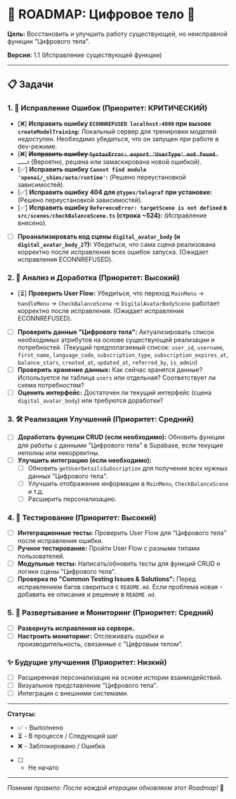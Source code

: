 # 🧭 ROADMAP: Цифровое тело 🤖

**Цель:** Восстановить и улучшить работу существующей, но неисправной функции "Цифрового тела".

**Версия:** 1.1 (Исправление существующей функции)

---

## 📋 Задачи

### 1. 🐞 Исправление Ошибок (Приоритет: КРИТИЧЕСКИЙ)

- [❌] **Исправить ошибку `ECONNREFUSED localhost:4000` при вызове `createModelTraining`:** Локальный сервер для тренировки моделей недоступен. Необходимо убедиться, что он запущен при работе в dev-режиме.
- [~~❌~~] ~~**Исправить ошибку `SyntaxError: export 'UserType' not found ...`:**~~ (Вероятно, решена или замаскирована новой ошибкой).
- [✅] **Исправить ошибку `Cannot find module 'openai/_shims/auto/runtime'`:** (Решено переустановкой зависимостей).
- [✅] **Исправить ошибку 404 для `@types/telegraf` при установке:** (Решено переустановкой зависимостей).
- [✅] **Исправить ошибку `ReferenceError: targetScene is not defined` в `src/scenes/checkBalanceScene.ts` (строка ~524):** (Исправление внесено).
- [ ] **Проанализировать код сцены `digital_avatar_body` (и `digital_avatar_body_2`?):** Убедиться, что сама сцена реализована корректно после исправления всех ошибок запуска. (Ожидает исправления ECONNREFUSED).

### 2. 📐 Анализ и Доработка (Приоритет: Высокий)

- [⏳] **Проверить User Flow:** Убедиться, что переход `MainMenu` -> `handleMenu` -> `CheckBalanceScene` -> `DigitalAvatarBodyScene` работает корректно после исправления. (Ожидает исправления ECONNREFUSED).
- [ ] **Проверить данные "Цифрового тела":** Актуализировать список необходимых атрибутов на основе существующей реализации и потребностей. (Текущий предполагаемый список: `user_id`, `username`, `first_name`, `language_code`, `subscription_type`, `subscription_expires_at`, `balance_stars`, `created_at`, `updated_at`, `referred_by`, `is_admin`)
- [ ] **Проверить хранение данных:** Как сейчас хранятся данные? Используется ли таблица `users` или отдельная? Соответствует ли схема потребностям?
- [ ] **Оценить интерфейс:** Достаточен ли текущий интерфейс (сцена `digital_avatar_body`) или требуются доработки?

### 3. 🛠️ Реализация Улучшений (Приоритет: Средний)

- [ ] **Доработать функции CRUD (если необходимо):** Обновить функции для работы с данными "Цифрового тела" в Supabase, если текущие неполны или некорректны.
- [ ] **Улучшить интеграцию (если необходимо):**
  - [ ] Обновить `getUserDetailsSubscription` для получения всех нужных данных "Цифрового тела".
  - [ ] Улучшить отображение информации в `MainMenu`, `CheckBalanceScene` и т.д.
  - [ ] Расширить персонализацию.

### 4. 🧪 Тестирование (Приоритет: Высокий)

- [ ] **Интеграционные тесты:** Проверить User Flow для "Цифрового тела" после исправления ошибки.
- [ ] **Ручное тестирование:** Пройти User Flow с разными типами пользователей.
- [ ] **Модульные тесты:** Написать/обновить тесты для функций CRUD и логики сцены "Цифрового тела".
- [ ] **Проверка по "Common Testing Issues & Solutions":** Перед исправлением багов свериться с `README.md`. Если проблема новая - добавить ее описание и решение в `README.md`.

### 5. 🚀 Развертывание и Мониторинг (Приоритет: Средний)

- [ ] **Развернуть исправления на сервере.**
- [ ] **Настроить мониторинг:** Отслеживать ошибки и производительность, связанные с "Цифровым телом".

### ✨ Будущие улучшения (Приоритет: Низкий)

- [ ] Расширенная персонализация на основе истории взаимодействий.
- [ ] Визуальное представление "Цифрового тела".
- [ ] Интеграция с внешними системами.

---

**Статусы:**

- ✅ - Выполнено
- ⏳ - В процессе / Следующий шаг
- ❌ - Заблокировано / Ошибка
- [ ] - Не начато

---

_Помним правило: После каждой итерации обновляем этот Roadmap!_ 🧭
